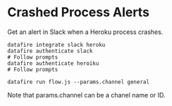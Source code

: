 # Crashed Process Alerts
Get an alert in Slack when a Heroku process crashes.

```
datafire integrate slack heroku
datafire authenticate slack
# Follow prompts
datafire authenticate heroiku
# Follow prompts

datafire run flow.js --params.channel general
```

Note that params.channel can be a chanel name or ID.
